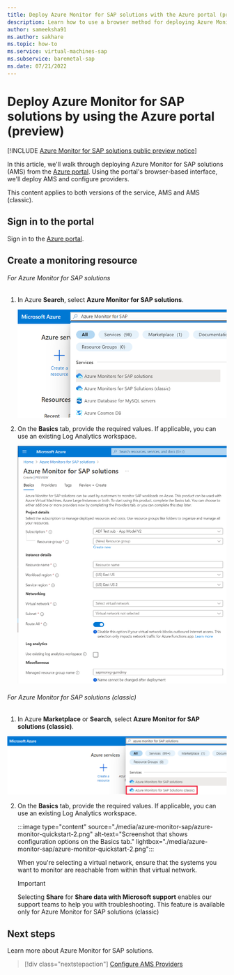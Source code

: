 ```yaml
---
title: Deploy Azure Monitor for SAP solutions with the Azure portal (preview)
description: Learn how to use a browser method for deploying Azure Monitor for SAP solutions.
author: sameeksha91
ms.author: sakhare
ms.topic: how-to
ms.service: virtual-machines-sap
ms.subservice: baremetal-sap
ms.date: 07/21/2022
---
```


# Deploy Azure Monitor for SAP solutions by using the Azure portal (preview)

[!INCLUDE [Azure Monitor for SAP solutions public preview notice](./includes/preview-azure-monitor.md)]

In this article, we'll walk through deploying Azure Monitor for SAP solutions (AMS) from the [Azure portal](https://azure.microsoft.com/features/azure-portal). Using the portal's browser-based interface, we'll deploy AMS and configure providers.

This content applies to both versions of the service, AMS and AMS (classic).
## Sign in to the portal

Sign in to the [Azure portal](https://portal.azure.com).

## Create a monitoring resource

###### For Azure Monitor for SAP solutions

1. In Azure **Search**, select **Azure Monitor for SAP solutions**.

    ![Diagram that shows Azure Monitor for SAP solutions Quick Start.](./media/azure-monitor-sap/azure-monitor-quickstart-1-new.png)



2. On the **Basics** tab, provide the required values. If applicable, you can use an existing Log Analytics workspace.
 

    ![Diagram that shows Azure Monitor for SAP solutions Quick Start 2.](./media/azure-monitor-sap/azure-monitor-quickstart-2-new.png)


###### For Azure Monitor for SAP solutions (classic)

1. In Azure **Marketplace** or **Search**, select **Azure Monitor for SAP solutions (classic)**.

  ![Diagram shows Azure Monitor for SAP solutions classic quick start page.](./media/azure-monitor-sap/azure-monitor-quickstart-classic.png)


2. On the **Basics** tab, provide the required values. If applicable, you can use an existing Log Analytics workspace.

   :::image type="content" source="./media/azure-monitor-sap/azure-monitor-quickstart-2.png" alt-text="Screenshot that shows configuration options on the Basics tab." lightbox="./media/azure-monitor-sap/azure-monitor-quickstart-2.png":::

   When you're selecting a virtual network, ensure that the systems you want to monitor are reachable from within that virtual network. 

   > [!IMPORTANT]
   > Selecting **Share** for **Share data with Microsoft support** enables our support teams to help you with troubleshooting. This feature is available only for Azure Monitor for SAP solutions (classic)



## Next steps

Learn more about Azure Monitor for SAP solutions.

> [!div class="nextstepaction"]
> [Configure AMS Providers](configure-netweaver-azure-monitor-sap-solutions.md)
